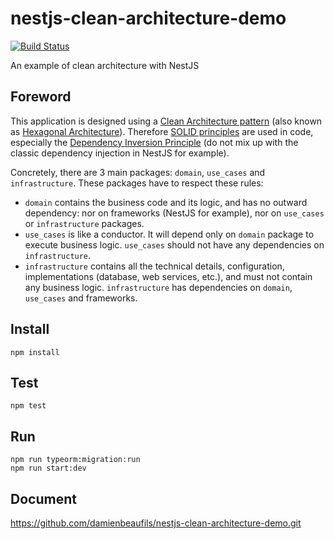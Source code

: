 # nestjs-clean-architecture-demo

[![Build Status](https://travis-ci.org/damienbeaufils/nestjs-clean-architecture-demo.svg?branch=master)](https://travis-ci.org/damienbeaufils/nestjs-clean-architecture-demo)

An example of clean architecture with NestJS

## Foreword

This application is designed using a [Clean Architecture pattern](https://blog.cleancoder.com/uncle-bob/2012/08/13/the-clean-architecture.html) (also known as [Hexagonal Architecture](http://www.maximecolin.fr/uploads/2015/11/56570243d02c0_hexagonal-architecture.png)).
Therefore [SOLID principles](https://en.wikipedia.org/wiki/SOLID_(object-oriented_design)) are used in code, especially the [Dependency Inversion Principle](https://en.wikipedia.org/wiki/Dependency_inversion_principle) (do not mix up with the classic dependency injection in NestJS for example).

Concretely, there are 3 main packages: `domain`, `use_cases` and `infrastructure`. These packages have to respect these rules:
- `domain` contains the business code and its logic, and has no outward dependency: nor on frameworks (NestJS for example), nor on `use_cases` or `infrastructure` packages.
- `use_cases` is like a conductor. It will depend only on `domain` package to execute business logic. `use_cases` should not have any dependencies on `infrastructure`.
- `infrastructure` contains all the technical details, configuration, implementations (database, web services, etc.), and must not contain any business logic. `infrastructure` has dependencies on `domain`, `use_cases` and frameworks.  

## Install

```
npm install
```

## Test

```
npm test
```

## Run

```
npm run typeorm:migration:run
npm run start:dev
```

## Document

https://github.com/damienbeaufils/nestjs-clean-architecture-demo.git